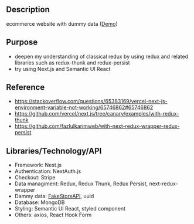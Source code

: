 ## Description

ecommerce website with dummy data ([Demo](https://e-shop-taupe.vercel.app))

## Purpose

- deepen my understanding of classical redux by using redux and related libraries such as redux-thunk and redux-persist
- try using Next.js and Semantic UI React

## Reference

- https://stackoverflow.com/questions/65383169/vercel-next-js-environment-variable-not-working/65746862#65746862
- https://github.com/vercel/next.js/tree/canary/examples/with-redux-thunk
- https://github.com/fazlulkarimweb/with-next-redux-wrapper-redux-persist

## Libraries/Technology/API

- Framework: Nest.js
- Authentication: NextAuth.js
- Checkout: Stripe
- Data managiment: Redux, Redux Thunk, Redux Persist, next-redux-wrapper
- Dammy data: [FakeStoreAPI](https://fakestoreapi.com/docs), uuid
- Database: MongoDB
- Styling: Semantic UI React, styled component
- Others: axios, React Hook Form
